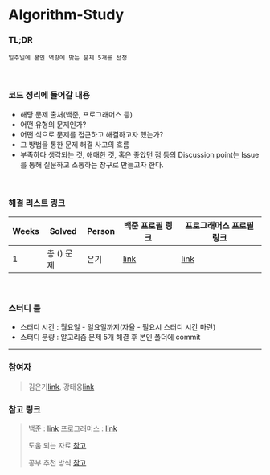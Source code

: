 # Algorithm-Study

### TL;DR
```
일주일에 본인 역량에 맞는 문제 5개를 선정 
```

<br/>

### 코드 정리에 들어갈 내용
* 해당 문제 출처(백준, 프로그래머스 등)
* 어떤 유형의 문제인가?
* 어떤 식으로 문제를 접근하고 해결하고자 했는가?
* 그 방법을 통한 문제 해결 사고의 흐름
* 부족하다 생각되는 것, 애매한 것, 혹은 좋았던 점 등의 Discussion point는 Issue를 통해 질문하고 소통하는 창구로 만들고자 한다.

<br/>

### 해결 리스트 링크

| Weeks | Solved                                                                                      |  Person | 백준 프로필 링크 |  프로그래머스 프로필 링크 |
|-------|---------------------------------------------------------------------------------------------|---------|--------------|---------------------|
|   1   | 총 () 문제                         |   은기     |    [link](https://www.acmicpc.net/user/aion5467)      |     [link](https://programmers.co.kr/job_profiles/edit)    |

<br/>

### 스터디 룰
* 스터디 시간 : 월요일 - 일요일까지(자율 - 필요시 스터디 시간 마련)
* 스터디 분량 : 알고리즘 문제 5개 해결 후 본인 폴더에 commit

---

### 참여자
> 김은기[link](https://github.com/xuio-0528), 강태웅[link](https://github.com/Taewoong1378)

### 참고 링크
> 백준 : [link](https://www.acmicpc.net/)
> 프로그래머스 : [link](https://programmers.co.kr/)
> 
> 도움 되는 자료 [참고](https://twitter.com/shiftpsh/status/1523318633451065344?t=p62KXIslow1G1b5XbhcUMg&s=19)
> 
> 공부 추천 방식 [참고](https://dev-dain.tistory.com/155)
    
<!-- <details>
    <summary>기본 룰</summary>
    Foldable Content[enter image description here][1]
</details> -->
